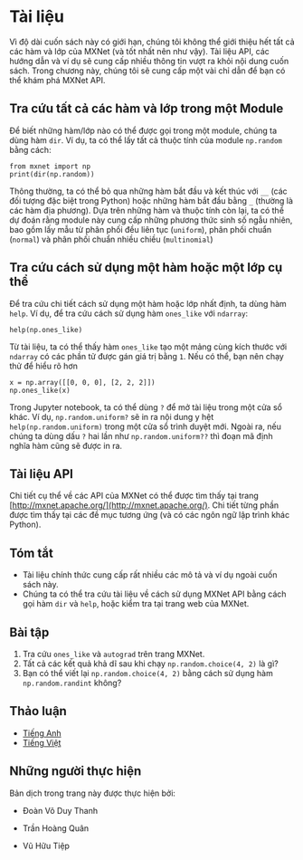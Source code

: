 <!-- ===================== Bắt đầu dịch Phần 1 ===================== -->
<!-- ========================================= REVISE PHẦN 1 - BẮT ĐẦU =================================== -->

<!--
# Documentation
-->

# Tài liệu

<!--
Due to constraints on the length of this book, we cannot possibly introduce every single MXNet function and class (and you probably would not want us to). The API documentation and additional tutorials and examples provide plenty of documentation beyond the book. In this section we provide you with some guidance to exploring the MXNet API.
-->

Vì độ dài cuốn sách này có giới hạn, chúng tôi không thể giới thiệu hết tất cả các hàm và lớp của MXNet (và tốt nhất nên như vậy). Tài liệu API, các hướng dẫn và ví dụ sẽ cung cấp nhiều thông tin vượt ra khỏi nội dung cuốn sách. Trong chương này, chúng tôi sẽ cung cấp một vài chỉ dẫn để bạn có thể khám phá MXNet API.

<!--
## Finding All the Functions and Classes in a Module
-->

## Tra cứu tất cả các hàm và lớp trong một Module

<!--
In order to know which functions and classes can be called in a module, we invoke the `dir` function. For instance, we can query all properties in the `np.random` module as follows:
-->

Để biết những hàm/lớp nào có thể được gọi trong một module, chúng ta dùng hàm `dir`. Ví dụ, ta có thể lấy tất cả thuộc tính của module `np.random` bằng cách:

```{.python .input  n=1}
from mxnet import np
print(dir(np.random))
```

<!--
Generally, we can ignore functions that start and end with `__` (special objects in Python) or functions that start with a single `_`(usually internal functions). Based on the remaining function or attribute names, we might hazard a guess that this module offers various methods for generating random numbers, including sampling from the uniform distribution (`uniform`), normal distribution (`normal`), and multinomial distribution  (`multinomial`).
-->

Thông thường, ta có thể bỏ qua những hàm bắt đầu và kết thúc với `__` (các đối tượng đặc biệt trong Python) hoặc những hàm bắt đầu bằng `_` (thường là các hàm địa phương). Dựa trên những hàm và thuộc tính còn lại, ta có thể dự đoán rằng module này cung cấp những phương thức sinh số ngẫu nhiên, bao gồm lấy mẫu từ phân phối đều liên tục (`uniform`), phân phối chuẩn (`normal`) và phân phối chuẩn nhiều chiều (`multinomial`)

<!--
## Finding the Usage of Specific Functions and Classes
-->

## Tra cứu cách sử dụng một hàm hoặc một lớp cụ thể

<!--
For more specific instructions on how to use a given function or class, we can invoke the  `help` function. As an example, let's explore the usage instructions for `ndarray`'s `ones_like` function.
-->

Để tra cứu chi tiết cách sử dụng một hàm hoặc lớp nhất định, ta dùng hàm `help`. Ví dụ, để tra cứu cách sử dụng hàm `ones_like` với `ndarray`:

```{.python .input}
help(np.ones_like)
```

<!--
From the documentation, we can see that the `ones_like` function creates a new array with the same shape as the supplied `ndarray` and sets all the elements to `1`. Whenever possible, you should run a quick test to confirm your interpretation:
-->

Từ tài liệu, ta có thể thấy hàm `ones_like` tạo một mảng cùng kích thước với `ndarray` có các phần tử được gán giá trị bằng `1`. Nếu có thể, bạn nên chạy thử để hiểu rõ hơn

```{.python .input}
x = np.array([[0, 0, 0], [2, 2, 2]])
np.ones_like(x)
```

<!--
In the Jupyter notebook, we can use `?` to display the document in another window. For example, `np.random.uniform?` will create content that is almost identical to `help(np.random.uniform)`, displaying it in a new browser window. In addition, if we use two question marks, such as `np.random.uniform??`, the code implementing the function will also be displayed.
-->

Trong Jupyter notebook, ta có thể dùng `?` để mở tài liệu trong một cửa sổ khác. Ví dụ, `np.random.uniform?` sẽ in ra nội dung y hệt `help(np.random.uniform)` trong một cửa sổ trình duyệt mới. Ngoài ra, nếu chúng ta dùng dấu `?` hai lần như `np.random.uniform??` thì đoạn mã định nghĩa hàm cũng sẽ được in ra.

<!-- ===================== Kết thúc dịch Phần 1 ===================== -->

<!-- ===================== Bắt đầu dịch Phần 2 ===================== -->

<!--
## API Documentation
-->

## Tài liệu API

<!--
For further details on the API details check the MXNet website at  [http://mxnet.apache.org/](http://mxnet.apache.org/). You can find the details under the appropriate headings (also for programming languages other than Python).
-->

Chi tiết cụ thể về các API của MXNet có thể được tìm thấy tại trang [http://mxnet.apache.org/](http://mxnet.apache.org/).
Chi tiết từng phần được tìm thấy tại các đề mục tương ứng (và có các ngôn ngữ lập trình khác Python).

<!--
## Summary
-->

## Tóm tắt

<!--
* The official documentation provides plenty of descriptions and examples that are beyond this book.
* We can look up documentation for the usage of MXNet API by calling the `dir` and `help` functions, or checking the MXNet website.
-->

* Tài liệu chính thức cung cấp rất nhiều các mô tả và ví dụ ngoài cuốn sách này.
* Chúng ta có thể tra cứu tài liệu về cách sử dụng MXNet API bằng cách gọi hàm `dir` và `help`, hoặc kiểm tra tại trang web của MXNet.


<!--
## Exercises
-->

## Bài tập

<!--
1. Look up `ones_like` and `autograd` on the MXNet website.
2. What are all the possible outputs after running `np.random.choice(4, 2)`?
3. Can you rewrite `np.random.choice(4, 2)` by using the `np.random.randint` function?
-->

1. Tra cứu `ones_like` và `autograd` trên trang MXNet.
2. Tất cả các kết quả khả dĩ sau khi chạy `np.random.choice(4, 2)` là gì?
3. Bạn có thể viết lại `np.random.choice(4, 2)` bằng cách sử dụng hàm `np.random.randint` không?

<!-- ===================== Kết thúc dịch Phần 2 ===================== -->

<!-- ========================================= REVISE PHẦN 1 - KẾT THÚC ===================================-->

<!--
## [Discussions](https://discuss.mxnet.io/t/2322)
-->

## Thảo luận
* [Tiếng Anh](https://discuss.mxnet.io/t/2322)
* [Tiếng Việt](https://forum.machinelearningcoban.com/c/d2l)

## Những người thực hiện
Bản dịch trong trang này được thực hiện bởi:
<!--
Tác giả của mỗi Pull Request điền tên mình và tên những người review mà bạn thấy
hữu ích vào từng phần tương ứng. Mỗi dòng một tên, bắt đầu bằng dấu `*`.

Lưu ý:
* Nếu reviewer không cung cấp tên, bạn có thể dùng tên tài khoản GitHub của họ
với dấu `@` ở đầu. Ví dụ: @aivivn.
-->

* Đoàn Võ Duy Thanh
<!-- Phần 1 -->
* Trần Hoàng Quân

<!-- Phần 2 -->
* Vũ Hữu Tiệp
